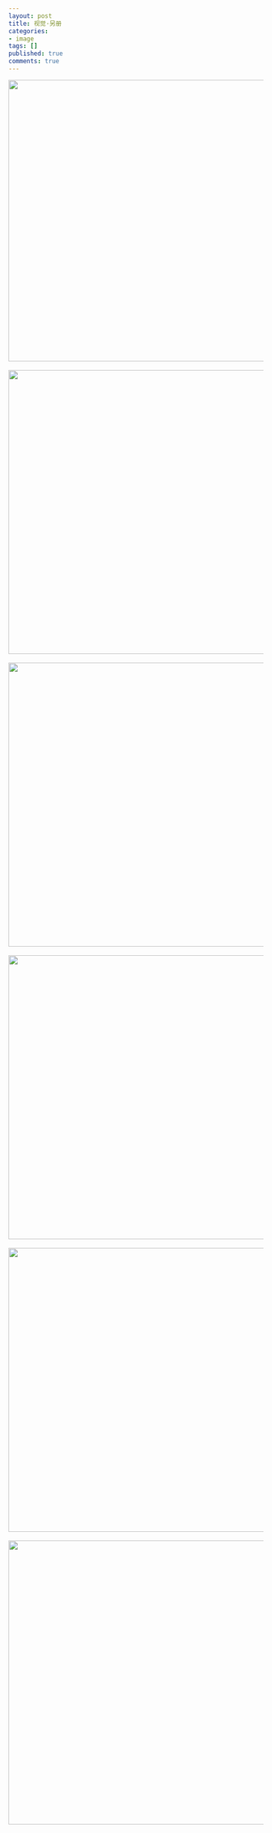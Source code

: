 ```yaml
---
layout: post
title: 视觉·另册
categories:
- image
tags: []
published: true
comments: true
---
```

<p><a href="http://images.blogcn.com/2007/4/6/11/walkerwang,20070406204736.jpg" target="_blank"><img src="http://images.blogcn.com/2007/4/6/11/walkerwang,20070406204736.jpg" width="555" align="absMiddle" border="0" /></a><br /><br /><a href="http://images.blogcn.com/2007/4/6/11/walkerwang,20070406204245.jpg" target="_blank"><img src="http://images.blogcn.com/2007/4/6/11/walkerwang,20070406204245.jpg" width="560" align="absMiddle" border="0" /></a><br /><br /><a href="http://images.blogcn.com/2007/4/6/11/walkerwang,20070406204354.jpg" target="_blank"><img src="http://images.blogcn.com/2007/4/6/11/walkerwang,20070406204354.jpg" width="560" align="absMiddle" border="0" /></a><br /><br /><a href="http://images.blogcn.com/2007/4/6/11/walkerwang,20070406204530.jpg" target="_blank"><img src="http://images.blogcn.com/2007/4/6/11/walkerwang,20070406204530.jpg" width="560" align="absMiddle" border="0" /></a><br /><br /><a href="http://images.blogcn.com/2007/4/6/11/walkerwang,20070406204833.jpg" target="_blank"><img src="http://images.blogcn.com/2007/4/6/11/walkerwang,20070406204833.jpg" width="560" align="absMiddle" border="0" /></a><br /><br /><a href="http://images.blogcn.com/2007/4/6/11/walkerwang,20070406204933.jpg" target="_blank"><img src="http://images.blogcn.com/2007/4/6/11/walkerwang,20070406204933.jpg" width="560" align="absMiddle" border="0" /></a></p>
